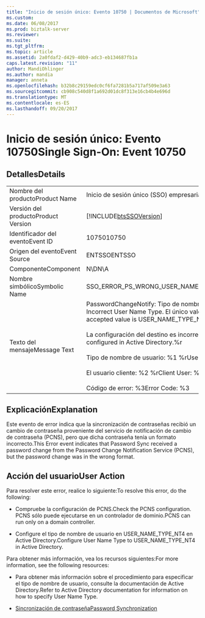 ```yaml
---
title: "Inicio de sesión único: Evento 10750 | Documentos de Microsoft"
ms.custom: 
ms.date: 06/08/2017
ms.prod: biztalk-server
ms.reviewer: 
ms.suite: 
ms.tgt_pltfrm: 
ms.topic: article
ms.assetid: 2a0fdaf2-d429-40b9-adc3-eb134687fb1a
caps.latest.revision: "11"
author: MandiOhlinger
ms.author: mandia
manager: anneta
ms.openlocfilehash: b32b8c29159edc0cf6fa7281b5a717af509e3a63
ms.sourcegitcommit: cb908c540d8f1a692d01dc8f313e16cb4b4e696d
ms.translationtype: MT
ms.contentlocale: es-ES
ms.lasthandoff: 09/20/2017
---
```

# <a name="single-sign-on-event-10750"></a><span data-ttu-id="ad1c8-102">Inicio de sesión único: Evento 10750</span><span class="sxs-lookup"><span data-stu-id="ad1c8-102">Single Sign-On: Event 10750</span></span>
## <a name="details"></a><span data-ttu-id="ad1c8-103">Detalles</span><span class="sxs-lookup"><span data-stu-id="ad1c8-103">Details</span></span>  
  
|||  
|-|-|  
|<span data-ttu-id="ad1c8-104">Nombre del producto</span><span class="sxs-lookup"><span data-stu-id="ad1c8-104">Product Name</span></span>|<span data-ttu-id="ad1c8-105">Inicio de sesión único (SSO) empresarial</span><span class="sxs-lookup"><span data-stu-id="ad1c8-105">Enterprise Single Sign-On</span></span>|  
|<span data-ttu-id="ad1c8-106">Versión del producto</span><span class="sxs-lookup"><span data-stu-id="ad1c8-106">Product Version</span></span>|[!INCLUDE[btsSSOVersion](../includes/btsssoversion-md.md)]|  
|<span data-ttu-id="ad1c8-107">Identificador del evento</span><span class="sxs-lookup"><span data-stu-id="ad1c8-107">Event ID</span></span>|<span data-ttu-id="ad1c8-108">10750</span><span class="sxs-lookup"><span data-stu-id="ad1c8-108">10750</span></span>|  
|<span data-ttu-id="ad1c8-109">Origen del evento</span><span class="sxs-lookup"><span data-stu-id="ad1c8-109">Event Source</span></span>|<span data-ttu-id="ad1c8-110">ENTSSO</span><span class="sxs-lookup"><span data-stu-id="ad1c8-110">ENTSSO</span></span>|  
|<span data-ttu-id="ad1c8-111">Componente</span><span class="sxs-lookup"><span data-stu-id="ad1c8-111">Component</span></span>|<span data-ttu-id="ad1c8-112">N\D</span><span class="sxs-lookup"><span data-stu-id="ad1c8-112">N\A</span></span>|  
|<span data-ttu-id="ad1c8-113">Nombre simbólico</span><span class="sxs-lookup"><span data-stu-id="ad1c8-113">Symbolic Name</span></span>|<span data-ttu-id="ad1c8-114">SSO_ERROR_PS_WRONG_USER_NAME_TYPE</span><span class="sxs-lookup"><span data-stu-id="ad1c8-114">SSO_ERROR_PS_WRONG_USER_NAME_TYPE</span></span>|  
|<span data-ttu-id="ad1c8-115">Texto del mensaje</span><span class="sxs-lookup"><span data-stu-id="ad1c8-115">Message Text</span></span>|<span data-ttu-id="ad1c8-116">PasswordChangeNotify: Tipo de nombre de usuario incorrecto.</span><span class="sxs-lookup"><span data-stu-id="ad1c8-116">PasswordChangeNotify: Incorrect User Name Type.</span></span> <span data-ttu-id="ad1c8-117">El único valor aceptado es USER_NAME_TYPE_NT4.</span><span class="sxs-lookup"><span data-stu-id="ad1c8-117">The only accepted value is USER_NAME_TYPE_NT4.</span></span><br /><br /> <span data-ttu-id="ad1c8-118">La configuración del destino es incorrecta en Active Directory.%r</span><span class="sxs-lookup"><span data-stu-id="ad1c8-118">The target is incorrectly configured in Active Directory.%r</span></span><br /><br /> <span data-ttu-id="ad1c8-119">Tipo de nombre de usuario: %1 %r</span><span class="sxs-lookup"><span data-stu-id="ad1c8-119">User Name Type: %1%r</span></span><br /><br /> <span data-ttu-id="ad1c8-120">El usuario cliente: %2 %r</span><span class="sxs-lookup"><span data-stu-id="ad1c8-120">Client User: %2%r</span></span><br /><br /> <span data-ttu-id="ad1c8-121">Código de error: %3</span><span class="sxs-lookup"><span data-stu-id="ad1c8-121">Error Code: %3</span></span>|  
  
## <a name="explanation"></a><span data-ttu-id="ad1c8-122">Explicación</span><span class="sxs-lookup"><span data-stu-id="ad1c8-122">Explanation</span></span>  
 <span data-ttu-id="ad1c8-123">Este evento de error indica que la sincronización de contraseñas recibió un cambio de contraseña proveniente del servicio de notificación de cambio de contraseña (PCNS), pero que dicha contraseña tenía un formato incorrecto.</span><span class="sxs-lookup"><span data-stu-id="ad1c8-123">This Error event indicates that Password Sync received a password change from the Password Change Notification Service (PCNS), but the password change was in the wrong format.</span></span>  
  
## <a name="user-action"></a><span data-ttu-id="ad1c8-124">Acción del usuario</span><span class="sxs-lookup"><span data-stu-id="ad1c8-124">User Action</span></span>  
 <span data-ttu-id="ad1c8-125">Para resolver este error, realice lo siguiente:</span><span class="sxs-lookup"><span data-stu-id="ad1c8-125">To resolve this error, do the following:</span></span>  
  
-   <span data-ttu-id="ad1c8-126">Compruebe la configuración de PCNS.</span><span class="sxs-lookup"><span data-stu-id="ad1c8-126">Check the PCNS configuration.</span></span> <span data-ttu-id="ad1c8-127">PCNS sólo puede ejecutarse en un controlador de dominio.</span><span class="sxs-lookup"><span data-stu-id="ad1c8-127">PCNS can run only on a domain controller.</span></span>  
  
-   <span data-ttu-id="ad1c8-128">Configure el tipo de nombre de usuario en USER_NAME_TYPE_NT4 en Active Directory.</span><span class="sxs-lookup"><span data-stu-id="ad1c8-128">Configure User Name Type to USER_NAME_TYPE_NT4 in Active Directory.</span></span>  
  
 <span data-ttu-id="ad1c8-129">Para obtener más información, vea los recursos siguientes:</span><span class="sxs-lookup"><span data-stu-id="ad1c8-129">For more information, see the following resources:</span></span>  
  
-   <span data-ttu-id="ad1c8-130">Para obtener más información sobre el procedimiento para especificar el tipo de nombre de usuario, consulte la documentación de Active Directory.</span><span class="sxs-lookup"><span data-stu-id="ad1c8-130">Refer to Active Directory documentation for information on how to specify User Name Type.</span></span>  
  
-   [<span data-ttu-id="ad1c8-131">Sincronización de contraseña</span><span class="sxs-lookup"><span data-stu-id="ad1c8-131">Password Synchronization</span></span>](../core/password-synchronization2.md)